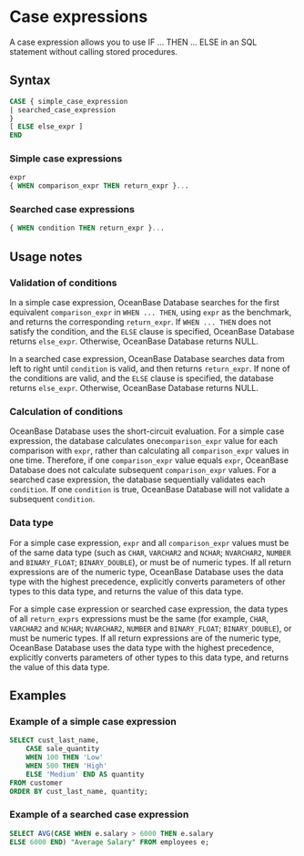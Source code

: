 # Case expressions

A case expression allows you to use IF ... THEN ... ELSE in an SQL statement without calling stored procedures.

## Syntax

```sql
CASE { simple_case_expression
| searched_case_expression
}
[ ELSE else_expr ]
END
```

### Simple case expressions

```sql
expr
{ WHEN comparison_expr THEN return_expr }...
```

### Searched case expressions

```sql
{ WHEN condition THEN return_expr }...
```

## Usage notes

### Validation of conditions

In a simple case expression, OceanBase Database searches for the first equivalent `comparison_expr` in `WHEN ... THEN`, using `expr` as the benchmark, and returns the corresponding `return_expr`. If `WHEN ... THEN` does not satisfy the condition, and the `ELSE` clause is specified, OceanBase Database returns `else_expr`. Otherwise, OceanBase Database returns NULL.

In a searched case expression, OceanBase Database searches data from left to right until `condition` is valid, and then returns `return_expr`. If none of the conditions are valid, and the `ELSE` clause is specified, the database returns `else_expr`. Otherwise, OceanBase Database returns NULL.

### Calculation of conditions

OceanBase Database uses the short-circuit evaluation. For a simple case expression, the database calculates one`comparison_expr` value for each comparison with `expr`, rather than calculating all `comparison_expr` values in one time. Therefore, if one `comparison_expr` value equals `expr`, OceanBase Database does not calculate subsequent `comparison_expr` values. For a searched case expression, the database sequentially validates each `condition`. If one `condition` is true, OceanBase Database will not validate a subsequent `condition`.

### Data type

For a simple case expression, `expr` and all `comparison_expr` values must be of the same data type (such as `CHAR`, `VARCHAR2` and `NCHAR`; `NVARCHAR2`, `NUMBER` and `BINARY_FLOAT`; `BINARY_DOUBLE`), or must be of numeric types. If all return expressions are of the numeric type, OceanBase Database uses the data type with the highest precedence, explicitly converts parameters of other types to this data type, and returns the value of this data type.

For a simple case expression or searched case expression, the data types of all `return_exprs` expressions must be the same (for example, `CHAR`, `VARCHAR2` and `NCHAR`; `NVARCHAR2`, `NUMBER` and `BINARY_FLOAT`; `BINARY_DOUBLE`), or must be numeric types. If all return expressions are of the numeric type, OceanBase Database uses the data type with the highest precedence, explicitly converts parameters of other types to this data type, and returns the value of this data type.

## Examples

### Example of a simple case expression

```sql
SELECT cust_last_name,
    CASE sale_quantity
    WHEN 100 THEN 'Low'
    WHEN 500 THEN 'High'
    ELSE 'Medium' END AS quantity
FROM customer
ORDER BY cust_last_name, quantity;
```

### Example of a searched case expression

```sql
SELECT AVG(CASE WHEN e.salary > 6000 THEN e.salary
ELSE 6000 END) "Average Salary" FROM employees e;
```
